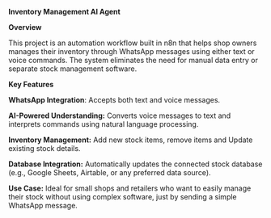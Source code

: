 **Inventory Management AI Agent**

**Overview**

This project is an automation workflow built in n8n that helps shop owners manages their inventory through WhatsApp messages using either text or voice commands. The system eliminates the need for manual data entry or separate stock management software.

**Key Features**

**WhatsApp Integration**: Accepts both text and voice messages.

**AI-Powered Understanding:** Converts voice messages to text and interprets commands using natural language processing.

**Inventory Management:** Add new stock items, remove items and Update existing stock details.

**Database Integration:** Automatically updates the connected stock database (e.g., Google Sheets, Airtable, or any preferred data source).

**Use Case:** Ideal for small shops and retailers who want to easily manage their stock without using complex software,  just by sending a simple WhatsApp message.



